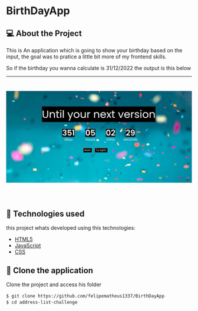 # BirthDayApp



## 💻 About the Project

This is An application which is going to show your birthday based on the input, the goal was to pratice a little bit more of my frontend skills.


So if the birthday you wanna calculate is  31/12/2022 the output is this below

<hr>
<h1 align="center">
    <img width="900px" alt="Imagem da aplicação" src="https://github.com/felipematheus1337/BirthDayApp/blob/master/Birth%20Day%20App/output.jpeg?raw=true" />
</h1>

<br>

## 🧪 Technologies used

this project whats developed using this technologies:

- [HTML5](https://html5.org/)
- [JavaScript](https://javascript.com)
- [CSS](https://www.w3.org/Style/CSS/Overview.en.html)


## 🔗  Clone the application

Clone the project and access his folder

```bash
$ git clone https://github.com/felipematheus1337/BirthDayApp
$ cd address-list-challenge
